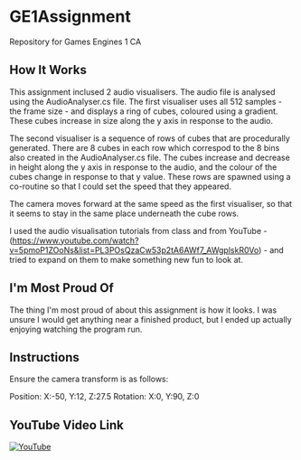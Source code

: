 # GE1Assignment
Repository for Games Engines 1 CA

## How It Works
This assignment inclused 2 audio visualisers. The audio file is analysed using the AudioAnalyser.cs file.
The first visualiser uses all 512 samples - the frame size - and displays a ring of cubes, coloured using a gradient.
These cubes increase in size along the y axis in response to the audio.

The second visualiser is a sequence of rows of cubes that are procedurally generated. There are 8 cubes in each row which
correspod to the 8 bins also created in the AudioAnalyser.cs file. The cubes increase and decrease in height along the
y axis in response to the audio, and the colour of the cubes change in response to that y value. These rows are spawned
using a co-routine so that I could set the speed that they appeared.

The camera moves forward at the same speed as the first visualiser, so that it seems to stay in the same place underneath
the cube rows.

I used the audio visualisation tutorials from class and from YouTube - (https://www.youtube.com/watch?v=5pmoP1ZOoNs&list=PL3POsQzaCw53p2tA6AWf7_AWgplskR0Vo) - and tried to expand on them to make something new
fun to look at.

## I'm Most Proud Of
The thing I'm most proud of about this assignment is how it looks. I was unsure I would get anything near a finished product,
but I ended up actually enjoying watching the program run.

## Instructions
Ensure the camera transform is as follows:

Position: X:-50, Y:12, Z:27.5
Rotation: X:0,   Y:90, Z:0

## YouTube Video Link
[![YouTube](http://img.youtube.com/vi/MAiowPVTQIw/0.jpg)](https://www.youtube.com/watch?v=MAiowPVTQIw)
